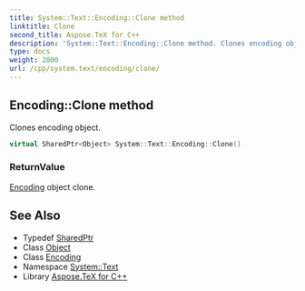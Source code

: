 ```yaml
---
title: System::Text::Encoding::Clone method
linktitle: Clone
second_title: Aspose.TeX for C++
description: 'System::Text::Encoding::Clone method. Clones encoding object in C++.'
type: docs
weight: 2800
url: /cpp/system.text/encoding/clone/
---
```

## Encoding::Clone method


Clones encoding object.

```cpp
virtual SharedPtr<Object> System::Text::Encoding::Clone()
```


### ReturnValue

[Encoding](../) object clone.

## See Also

* Typedef [SharedPtr](../../../system/sharedptr/)
* Class [Object](../../../system/object/)
* Class [Encoding](../)
* Namespace [System::Text](../../)
* Library [Aspose.TeX for C++](../../../)
